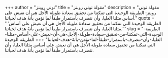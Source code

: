 +++
author = "توني روبنز"
title = "مقولة توني روبنز"
description = "مقولة توني روبنز: الطريقة الوحيدة التي تمكننا من تحقيق سعادة طويلة الأجل هي أن نعيش على أساس مثلنا العليا، وأن نتصرف باستمرار طبقاً لما نؤمن بأنهُ هدف لحياتنا."
quote = '''الطريقة الوحيدة التي تمكننا من تحقيق سعادة طويلة الأجل هي أن نعيش على أساس مثلنا العليا، وأن نتصرف باستمرار طبقاً لما نؤمن بأنهُ هدف لحياتنا.'''
slug = "الطريقة-الوحيدة-التي-تمكننا-من-تحقيق-سعادة-طويلة-الأجل-هي-أن-نعيش-على-أساس-مثلنا-العليا،-وأن-نتصرف-باستمرار-طبقاً-لما-نؤمن-بأنهُ-هدف-لحياتنا"
+++
الطريقة الوحيدة التي تمكننا من تحقيق سعادة طويلة الأجل هي أن نعيش على أساس مثلنا العليا، وأن نتصرف باستمرار طبقاً لما نؤمن بأنهُ هدف لحياتنا.
